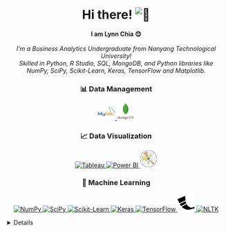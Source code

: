 <h1 align="center">Hi there! <img src="assets/clinking-glasses_1f942.gif" alt="👋" width="32" height="32"></h1>

<p align="center">
    <b>I am Lynn Chia 😊</b><br><br>
    <i>
      I'm a Business Analytics Undergraduate from Nanyang Technological University!
    </i><br>
    <i>
      Skilled in Python, R Studio, SQL, MongoDB, and Python libraries like NumPy, SciPy, Scikit-Learn, Keras, TensorFlow and Matplotlib.
    </i><br>
</p>

<!-- Data Management -->
<h3 align="center">📊 Data Management</h3>
<p align="center">
    <a href="https://www.mysql.com" target="_blank" rel="noreferrer"> <img src="https://raw.githubusercontent.com/devicons/devicon/master/icons/mysql/mysql-original-wordmark.svg" alt="MySQL" width="40" height="40"/> </a>
    <a href="https://www.mongodb.com" target="_blank" rel="noreferrer"> <img src="https://raw.githubusercontent.com/devicons/devicon/master/icons/mongodb/mongodb-original-wordmark.svg" alt="MongoDB" width="40" height="40"/> </a>
</p>

<!-- Data Visualization -->
<h3 align="center">📈 Data Visualization</h3>
<p align="center">
    <a href="https://public.tableau.com/profile/lynn.chia#!/" target="_blank" rel="noreferrer"> <img src="https://www.vectorlogo.zone/logos/tableau/tableau-icon.svg" alt="Tableau" width="40" height="40"/> </a>
    <a href="https://powerbi.microsoft.com/" target="_blank" rel="noreferrer"> <img src="https://www.vectorlogo.zone/logos/microsoft_powerbi/microsoft_powerbi-icon.svg" alt="Power BI" width="40" height="40"/> </a>
    <a href="https://matplotlib.org" target="_blank" rel="noreferrer"> <img src="https://raw.githubusercontent.com/devicons/devicon/master/icons/matplotlib/matplotlib-original.svg" alt="Matplotlib" width="40" height="40"/> </a>
</p>

<!-- Machine Learning -->
<h3 align="center">🤖 Machine Learning</h3>
<p align="center">
    <a href="https://numpy.org" target="_blank" rel="noreferrer"> <img src="https://raw.githubusercontent.com/simple-icons/simple-icons/develop/icons/numpy.svg" alt="NumPy" width="40" height="40"/> </a>
    <a href="https://scipy.org" target="_blank" rel="noreferrer"> <img src="https://raw.githubusercontent.com/simple-icons/simple-icons/develop/icons/scipy.svg" alt="SciPy" width="40" height="40"/> </a>
    <a href="https://scikit-learn.org" target="_blank" rel="noreferrer"> <img src="https://raw.githubusercontent.com/simple-icons/simple-icons/develop/icons/scikitlearn.svg" alt="Scikit-Learn" width="40" height="40"/> </a>
    <a href="https://keras.io" target="_blank" rel="noreferrer"> <img src="https://raw.githubusercontent.com/simple-icons/simple-icons/develop/icons/keras.svg" alt="Keras" width="40" height="40"/> </a>
    <a href="https://www.tensorflow.org" target="_blank" rel="noreferrer"> <img src="https://raw.githubusercontent.com/simple-icons/simple-icons/develop/icons/tensorflow.svg" alt="TensorFlow" width="40" height="40"/> </a>
    <a href="https://flask.palletsprojects.com" target="_blank" rel="noreferrer"> <img src="https://raw.githubusercontent.com/simple-icons/simple-icons/develop/icons/flask.svg" alt="Flask" width="40" height="40"/> </a>
    <a href="https://www.nltk.org" target="_blank" rel="noreferrer"> <img src="https://simpleicons.org/icons/naturallanguageprocessing.svg" alt="NLTK" width="40" height="40"/> </a>
</p>

<!-- Details about me :) themes: cobalt, dracula, radical, tokyonight-->
<details>
<p align="center">
    <a href="https://github.com/lynnchia">
        <img src="http://github-profile-summary-cards.vercel.app/api/cards/profile-details?username=lynnchia&theme=radical" width="800" />
    </a>
    <a href="https://github.com/lynnchia">
        <img src="https://github-readme-streak-stats.herokuapp.com/?user=lynnchia&hide_border=true&card_width=338&theme=radical" width="400"/>
    </a>
    <a href="https://github.com/lynnchia">
        <img src="http://github-profile-summary-cards.vercel.app/api/cards/stats?username=lynnchia&theme=radical" width="400" />
    </a>
    <a href="https://github.com/lynnchia">
        <img src="http://github-profile-summary-cards.vercel.app/api/cards/repos-per-language?username=lynnchia&theme=radical&card_width=450" width="400" />
    </a>
    <a href="https://github.com/lynnchia">
        <img src="http://github-profile-summary-cards.vercel.app/api/cards/productive-time?username=lynnchia&theme=radical&utcOffset=8&card_width=450" width="400" />
    </a>
    <a href="https://github.com/lynnchia">
        <img src="https://github-readme-stats.vercel.app/api/top-langs/?username=lynnchia&langs_count=10&exclude_repo=&card_width=900&hide_border=true&theme=radical" width="800" />
    </a>
</p>
</details>

